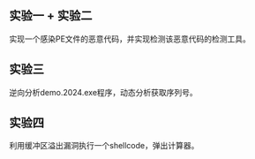 ## 实验一 + 实验二

实现一个感染PE文件的恶意代码，并实现检测该恶意代码的检测工具。

## 实验三

逆向分析demo.2024.exe程序，动态分析获取序列号。

## 实验四

利用缓冲区溢出漏洞执行一个shellcode，弹出计算器。
